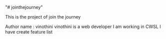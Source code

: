 "# jointhejourney" 

This is the project of join the journey

Author name : vinothini
  vinothini is a web developer
  I am working in CWSL
I have create feature list